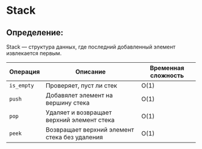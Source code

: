 # Stack
## Определение:
Stack — структура данных, где последний добавленный элемент извлекается первым.

| Операция        | Описание                                                  | Временная сложность |
|-----------------|-----------------------------------------------------------|---------------------|
| `is_empty`      | Проверяет, пуст ли стек                                   | O(1)                |
| `push`          | Добавялет элемент на вершину стека                        | O(1)                |
| `pop`           | Удаляет и возвращает верхний элемент стека                | O(1)                |
| `peek`          | Возвращает верхний элемент стека без удаления             | O(1)                |